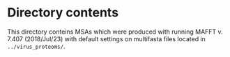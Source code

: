 # Directory contents

This directory conteins MSAs which were produced with running MAFFT v. 7.407 (2018/Jul/23) with default settings on multifasta files located in `../virus_proteoms/`.